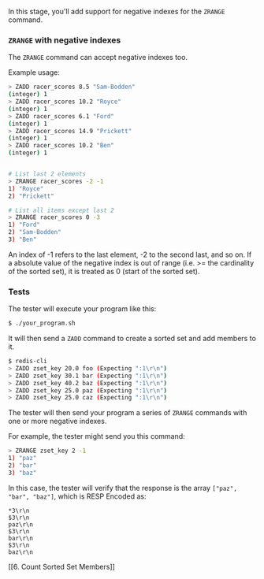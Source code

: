 In this stage, you'll add support for negative indexes for the `ZRANGE` command.

### `ZRANGE` with negative indexes

The `ZRANGE` command can accept negative indexes too.

Example usage:

```bash
> ZADD racer_scores 8.5 "Sam-Bodden"
(integer) 1
> ZADD racer_scores 10.2 "Royce"
(integer) 1
> ZADD racer_scores 6.1 "Ford"
(integer) 1
> ZADD racer_scores 14.9 "Prickett"
(integer) 1
> ZADD racer_scores 10.2 "Ben"
(integer) 1


# List last 2 elements
> ZRANGE racer_scores -2 -1
1) "Royce"
2) "Prickett"

# List all items except last 2
> ZRANGE racer_scores 0 -3
1) "Ford"
2) "Sam-Bodden"
3) "Ben"
```

An index of -1 refers to the last element, -2 to the second last, and so on. If a absolute value of the negative index is out of range (i.e. >= the cardinality of the sorted set), it is treated as 0 (start of the sorted set).

### Tests

The tester will execute your program like this:

```bash
$ ./your_program.sh
```

It will then send a `ZADD` command to create a sorted set and add members to it.

```bash
$ redis-cli
> ZADD zset_key 20.0 foo (Expecting ":1\r\n")
> ZADD zset_key 30.1 bar (Expecting ":1\r\n")
> ZADD zset_key 40.2 baz (Expecting ":1\r\n")
> ZADD zset_key 25.0 paz (Expecting ":1\r\n")
> ZADD zset_key 25.0 caz (Expecting ":1\r\n")
```

The tester will then send your program a series of `ZRANGE` commands with one or more negative indexes.

For example, the tester might send you this command:

```bash
> ZRANGE zset_key 2 -1
1) "paz"
2) "bar"
3) "baz"
```

In this case, the tester will verify that the response is the array `["paz", "bar", "baz"]`, which is RESP Encoded as:

```
*3\r\n
$3\r\n
paz\r\n
$3\r\n
bar\r\n
$3\r\n
baz\r\n
```

[[6. Count Sorted Set Members]]